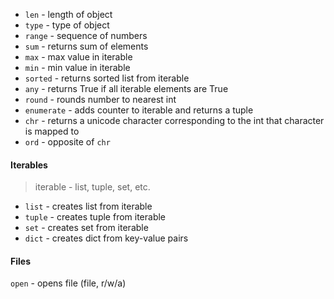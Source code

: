 - `len` - length of object
- `type` - type of object
- `range` - sequence of numbers
- `sum` - returns sum of elements
- `max` - max value in iterable
- `min` - min value in iterable
- `sorted` - returns sorted list from iterable
- `any` - returns True if all iterable elements are True
- `round` - rounds number to nearest int
- `enumerate` - adds counter to iterable and returns a tuple
- `chr` - returns a unicode character corresponding to the int that character is mapped to
- `ord` - opposite of `chr`
#### Iterables
>iterable - list, tuple, set, etc.
- `list` - creates list from iterable
- `tuple` - creates tuple from iterable
- `set` - creates set from iterable
- `dict` - creates dict from key-value pairs
#### Files
`open` - opens file (file, r/w/a)


 